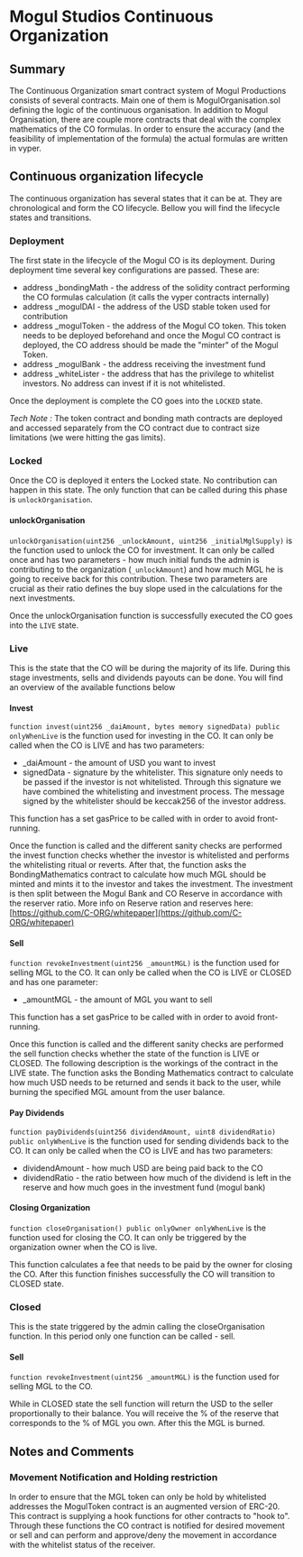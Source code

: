 # Mogul Studios Continuous Organization

## Summary
The Continuous Organization smart contract system of Mogul Productions consists of several contracts. Main one of them is MogulOrganisation.sol defining the logic of the continuous organisation. In addition to Mogul Organisation, there are couple more contracts that deal with the complex mathematics of the CO formulas. In order to ensure the accuracy (and the feasibility of implementation of the formula) the actual formulas are written in vyper.


## Continuous organization lifecycle

The continuous organization has several states that it can be at. They are chronological and form the CO lifecycle. Bellow you will find the lifecycle states and transitions.

### Deployment
The first state in the lifecycle of the Mogul CO is its deployment. During deployment time several key configurations are passed. These are:
- address _bondingMath - the address of the solidity contract performing the CO formulas calculation (it calls the vyper contracts internally)
- address _mogulDAI - the address of the USD stable token used for contribution
- address _mogulToken - the address of the Mogul CO token. This token needs to be deployed beforehand and once the Mogul CO contract is deployed, the CO address should be made the "minter" of the Mogul Token.
- address _mogulBank - the address receiving the investment fund
- address _whiteLister - the address that has the privilege to whitelist investors. No address can invest if it is not whitelisted.

Once the deployment is complete the CO goes into the `LOCKED` state.


*Tech Note :* The token contract and bonding math contracts are deployed and accessed separately from the CO contract due to contract size limitations (we were hitting the gas limits).

### Locked
Once the CO is deployed it enters the Locked state. No contribution can happen in this state. The only function that can be called during this phase is `unlockOrganisation`.

#### unlockOrganisation
`unlockOrganisation(uint256 _unlockAmount, uint256 _initialMglSupply)` is the function used to unlock the CO for investment. It can only be called once and has two parameters - how much initial funds the admin is contributing to the organization (`_unlockAmount`) and how much MGL he is going to receive back for this contribution.
These two parameters are crucial as their ratio defines the buy slope used in the calculations for the next investments.

Once the unlockOrganisation function is successfully executed the CO goes into the `LIVE` state.

### Live
This is the state that the CO will be during the majority of its life. During this stage investments, sells and dividends payouts can be done. You will find an overview of the available functions below

#### Invest
`function invest(uint256 _daiAmount, bytes memory signedData) public onlyWhenLive` is the function used for investing in the CO. It can only be called when the CO is LIVE and has two parameters:
- _daiAmount - the amount of USD you want to invest
- signedData - signature by the whitelister. This signature only needs to be passed if the investor is not whitelisted. Through this signature we have combined the whitelisting and investment process. The message signed by the whitelister should be keccak256 of the investor address.

This function has a set gasPrice to be called with in order to avoid front-running.

Once the function is called and the different sanity checks are performed the invest function checks whether the investor is whitelisted and performs the whitelisting ritual or reverts. After that, the function asks the BondingMathematics contract to calculate how much MGL should be minted and mints it to the investor and takes the investment. The investment is then split between the Mogul Bank and CO Reserve in accordance with the reserver ratio. More info on Reserve ration and reserves here: [https://github.com/C-ORG/whitepaper](https://github.com/C-ORG/whitepaper) 

#### Sell
`function revokeInvestment(uint256 _amountMGL)` is the function used for selling MGL to the CO. It can only be called when the CO is LIVE or CLOSED and has one parameter:

- _amountMGL - the amount of MGL you want to sell

This function has a set gasPrice to be called with in order to avoid front-running.

Once this function is called and the different sanity checks are performed the sell function checks whether the state of the function is LIVE or CLOSED. The following description is the workings of the contract in the LIVE state. The function asks the Bonding Mathematics contract to calculate how much USD needs to be returned and sends it back to the user, while burning the specified MGL amount from the user balance.


#### Pay Dividends
`function payDividends(uint256 dividendAmount, uint8 dividendRatio)  public onlyWhenLive` is the function used for sending dividends back to the CO. It can only be called when the CO is LIVE and has two parameters:
- dividendAmount - how much USD are being paid back to the CO
- dividendRatio - the ratio between how much of the dividend is left in the reserve and how much goes in the investment fund (mogul bank)


#### Closing Organization
`function closeOrganisation() public onlyOwner onlyWhenLive` is the function used for closing the CO. It can only be triggered by the organization owner when the CO is live.

This function calculates a fee that needs to be paid by the owner for closing the CO. After this function finishes successfully the CO will transition to CLOSED state.

### Closed
This is the state triggered by the admin calling the closeOrganisation function. In this period only one function can be called - sell.

#### Sell
`function revokeInvestment(uint256 _amountMGL)` is the function used for selling MGL to the CO.

While in CLOSED state the sell function will return the USD to the seller proportionally to their balance. You will receive the % of the reserve that corresponds to the % of MGL you own. After this the MGL is burned.

## Notes and Comments

### Movement Notification and Holding restriction
In order to ensure that the MGL token can only be hold by whitelisted addresses the MogulToken contract is an augmented version of ERC-20. This contract is supplying a hook functions for other contracts to "hook to". Through these functions the CO contract is notified for desired movement or sell and can perform and approve/deny the movement in accordance with the whitelist status of the receiver.